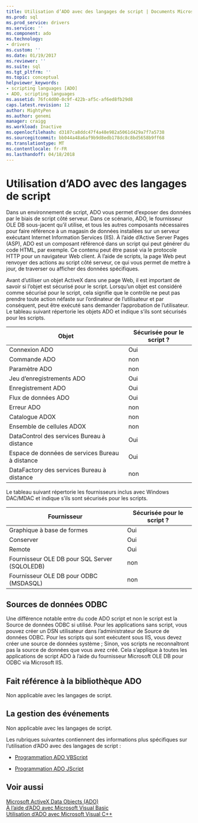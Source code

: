 ```yaml
---
title: Utilisation d’ADO avec des langages de script | Documents Microsoft
ms.prod: sql
ms.prod_service: drivers
ms.service: ''
ms.component: ado
ms.technology:
- drivers
ms.custom: ''
ms.date: 01/19/2017
ms.reviewer: ''
ms.suite: sql
ms.tgt_pltfrm: ''
ms.topic: conceptual
helpviewer_keywords:
- scripting languages [ADO]
- ADO, scripting languages
ms.assetid: 76fc4d00-0c9f-422b-af5c-af6ed8fb29d8
caps.latest.revision: 12
author: MightyPen
ms.author: genemi
manager: craigg
ms.workload: Inactive
ms.openlocfilehash: d3187ca8ddc47f4a48e982a5061d429a7f7a5738
ms.sourcegitcommit: bb044a48a6af9b9d8edb178dc8c8bd5658b9ff68
ms.translationtype: MT
ms.contentlocale: fr-FR
ms.lasthandoff: 04/18/2018
---
```

# <a name="using-ado-with-scripting-languages"></a>Utilisation d’ADO avec des langages de script
Dans un environnement de script, ADO vous permet d’exposer des données par le biais de script côté serveur. Dans ce scénario, ADO, le fournisseur OLE DB sous-jacent qu’il utilise, et tous les autres composants nécessaires pour faire référence à un magasin de données installées sur un serveur exécutant Internet Information Services (IIS). À l’aide d’Active Server Pages (ASP), ADO est un composant référencé dans un script qui peut générer du code HTML, par exemple. Ce contenu peut être passé via le protocole HTTP pour un navigateur Web client. À l’aide de scripts, la page Web peut renvoyer des actions au script côté serveur, ce qui vous permet de mettre à jour, de traverser ou afficher des données spécifiques.  
  
 Avant d’utiliser un objet ActiveX dans une page Web, il est important de savoir si l’objet est sécurisé pour le script. Lorsqu’un objet est considéré comme sécurisé pour le script, cela signifie que le contrôle ne peut pas prendre toute action néfaste sur l’ordinateur de l’utilisateur et par conséquent, peut être exécuté sans demander l’approbation de l’utilisateur. Le tableau suivant répertorie les objets ADO et indique s’ils sont sécurisés pour les scripts.  
  
|Objet|Sécurisée pour le script ?|  
|------------|-------------------------|  
|Connexion ADO|Oui|  
|Commande ADO|non|  
|Paramètre ADO|non|  
|Jeu d’enregistrements ADO|Oui|  
|Enregistrement ADO|Oui|  
|Flux de données ADO|Oui|  
|Erreur ADO|non|  
|Catalogue ADOX|non|  
|Ensemble de cellules ADOX|non|  
|DataControl des services Bureau à distance|Oui|  
|Espace de données de services Bureau à distance|Oui|  
|DataFactory des services Bureau à distance|non|  
  
 Le tableau suivant répertorie les fournisseurs inclus avec Windows DAC/MDAC et indique s’ils sont sécurisés pour les scripts.  
  
|Fournisseur|Sécurisée pour le script ?|  
|--------------|-------------------------|  
|Graphique à base de formes|Oui|  
|Conserver|Oui|  
|Remote|Oui|  
|Fournisseur OLE DB pour SQL Server (SQLOLEDB)|non|  
|Fournisseur OLE DB pour ODBC (MSDASQL)|non|  
  
## <a name="odbc-data-sources"></a>Sources de données ODBC  
 Une différence notable entre du code ADO script et non le script est la Source de données ODBC si utilisé. Pour les applications sans script, vous pouvez créer un DSN utilisateur dans l’administrateur de Source de données ODBC. Pour les scripts qui sont exécutent sous IIS, vous devez créer une source de données système ; Sinon, vos scripts ne reconnaîtront pas la source de données que vous avez créé. Cela s’applique à toutes les applications de script ADO à l’aide du fournisseur Microsoft OLE DB pour ODBC via Microsoft IIS.  
  
## <a name="referencing-the-ado-library"></a>Fait référence à la bibliothèque ADO  
 Non applicable avec les langages de script.  
  
## <a name="handling-events"></a>La gestion des événements  
 Non applicable avec les langages de script.  
  
 Les rubriques suivantes contiennent des informations plus spécifiques sur l’utilisation d’ADO avec des langages de script :  
  
-   [Programmation ADO VBScript](../../../ado/guide/appendixes/vbscript-ado-programming.md)  
  
-   [Programmation ADO JScript](../../../ado/guide/appendixes/jscript-ado-programming.md)  
  
## <a name="see-also"></a>Voir aussi  
 [Microsoft ActiveX Data Objects (ADO)](../../../ado/microsoft-activex-data-objects-ado.md)   
 [À l’aide d’ADO avec Microsoft Visual Basic](../../../ado/guide/appendixes/using-ado-with-microsoft-visual-basic.md)   
 [Utilisation d’ADO avec Microsoft Visual C++](../../../ado/guide/appendixes/using-ado-with-microsoft-visual-c.md)   
